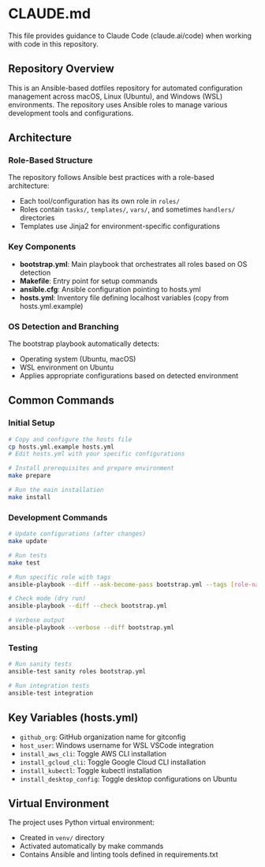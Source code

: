 # CLAUDE.md

This file provides guidance to Claude Code (claude.ai/code) when working with code in this repository.

## Repository Overview

This is an Ansible-based dotfiles repository for automated configuration management across macOS, Linux (Ubuntu), and Windows (WSL) environments. The repository uses Ansible roles to manage various development tools and configurations.

## Architecture

### Role-Based Structure
The repository follows Ansible best practices with a role-based architecture:
- Each tool/configuration has its own role in `roles/`
- Roles contain `tasks/`, `templates/`, `vars/`, and sometimes `handlers/` directories
- Templates use Jinja2 for environment-specific configurations

### Key Components
- **bootstrap.yml**: Main playbook that orchestrates all roles based on OS detection
- **Makefile**: Entry point for setup commands
- **ansible.cfg**: Ansible configuration pointing to hosts.yml
- **hosts.yml**: Inventory file defining localhost variables (copy from hosts.yml.example)

### OS Detection and Branching
The bootstrap playbook automatically detects:
- Operating system (Ubuntu, macOS)
- WSL environment on Ubuntu
- Applies appropriate configurations based on detected environment

## Common Commands

### Initial Setup
```bash
# Copy and configure the hosts file
cp hosts.yml.example hosts.yml
# Edit hosts.yml with your specific configurations

# Install prerequisites and prepare environment
make prepare

# Run the main installation
make install
```

### Development Commands
```bash
# Update configurations (after changes)
make update

# Run tests
make test

# Run specific role with tags
ansible-playbook --diff --ask-become-pass bootstrap.yml --tags [role-name]

# Check mode (dry run)
ansible-playbook --diff --check bootstrap.yml

# Verbose output
ansible-playbook --verbose --diff bootstrap.yml
```

### Testing
```bash
# Run sanity tests
ansible-test sanity roles bootstrap.yml

# Run integration tests
ansible-test integration
```

## Key Variables (hosts.yml)

- `github_org`: GitHub organization name for gitconfig
- `host_user`: Windows username for WSL VSCode integration
- `install_aws_cli`: Toggle AWS CLI installation
- `install_gcloud_cli`: Toggle Google Cloud CLI installation
- `install_kubectl`: Toggle kubectl installation
- `install_desktop_config`: Toggle desktop configurations on Ubuntu

## Virtual Environment

The project uses Python virtual environment:
- Created in `venv/` directory
- Activated automatically by make commands
- Contains Ansible and linting tools defined in requirements.txt